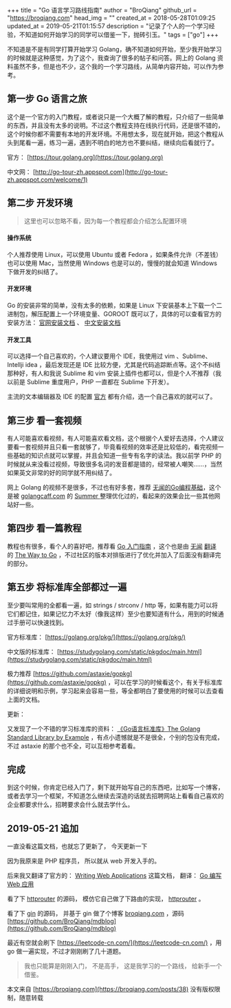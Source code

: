 +++
title = "Go 语言学习路线指南"
author = "BroQiang"
github_url = "https://broqiang.com"
head_img = ""
created_at = 2018-05-28T01:09:25
updated_at = 2019-05-21T01:15:57
description = "记录了个人的一个学习经验，不知道如何开始学习的同学可以借鉴一下，抛砖引玉。"
tags = ["go"]
+++

不知道是不是有同学打算开始学习 Golang，确不知道如何开始，至少我开始学习的时候就是这种感觉，为了这个，我查询了很多的帖子和问答。网上的 Golang 资料虽然不多，但是也不少，这个我的一个学习路线，从简单内容开始，可以作为参考。

## 第一步 Go 语言之旅

这个是一个官方的入门教程，或者说只是一个大概了解的教程，只介绍了一些简单的东西，并且没有太多的说明。不过这个教程支持在线执行代码，还是很不错的，这个时候你都不需要有本地的开发环境。不用想太多，现在就开始，把这个教程从头到尾看一遍，练习一遍，遇到不明白的地方也不要纠结，继续向后看就行了。

官方： [https://tour.golang.org](https://tour.golang.org)

中文网： [http://go-tour-zh.appspot.com](http://go-tour-zh.appspot.com/welcome/1)

## 第二步 开发环境

> 这里也可以忽略不看，因为每一个教程都会介绍怎么配置环境

#### 操作系统

个人推荐使用 Linux，可以使用 Ubuntu 或者 Fedora ，如果条件允许（不差钱） 也可以使用 Mac，当然使用 Windows 也是可以的，慢慢的就会知道 Windows 下做开发的纠结了。

#### 开发环境

Go 的安装非常的简单，没有太多的依赖，如果是 Linux 下安装基本上下载一个二进制包，解压配置上一个环境变量、GOROOT 既可以了，具体的可以查看官方的安装方法： [官网安装文档](https://golang.org/doc/install) 、 [中文安装文档](http://docscn.studygolang.com/doc/install)

#### 开发工具

可以选择一个自己喜欢的，个人建议要用个 IDE，我使用过 vim 、Sublime、Intellji idea ，最后发现还是 IDE 比较方便，尤其是代码追踪断点等。这个不纠结那种好，有人和我说 Sublime 和 vim 安装上插件也都可以，但是个人不推荐（我以前是 Sublime 重度用户，PHP 一直都在 Sublime 下开发）。

主流的文本编辑器及 IDE 的配置 [官方](https://github.com/golang/go/wiki/IDEsAndTextEditorPlugins) 都有介绍，选一个自己喜欢的就可以了。

## 第三步 看一套视频

有人可能喜欢看视频，有人可能喜欢看文档，这个根据个人爱好去选择，个人建议要看一套视频并且只看一套就够了，毕竟看视频的效率还是比较低的，看完视频一些基础的知识点就可以掌握，并且会知道一些专有名字的读法。我以前学 PHP 的时候就从来没看过视频，导致很多名词的发音都是错的，经常被人嘲笑……，当然如果英文非常的好的同学就不用纠结了。

网上 Golang 的视频不是很多，不过也有好多套，推荐 [无闻的Go编程基础](https://learnku.com/docs/go-fundamental-programming)，这个是被 [golangcaff.com](golangcaff.com) 的 [Summer
](https://golangcaff.com/users/1) 整理优化过的，看起来的效果会比一些其他网站好一些。


## 第四步 看一篇教程

教程也有很多，看个人的喜好吧，推荐看 [Go 入门指南](https://learnku.com/docs/the-way-to-go) ，这个也是由 [无闻](https://github.com/Unknwon) [翻译](https://github.com/Unknwon/the-way-to-go_ZH_CN) 的 [The Way to Go](https://sites.google.com/site/thewaytogo2012/) ，不过社区的版本对排版进行了优化并加入了后面没有翻译完的部分。

## 第五步 将标准库全部都过一遍

至少要叫常用的全都看一遍，如 strings / strconv / http 等，如果有能力可以将它们都记住，如果记忆力不太好（像我这样）至少也要知道有什么，用到的时候通过手册可以快速找到。

官方标准库： [https://golang.org/pkg/](https://golang.org/pkg/)

中文版的标准库： [https://studygolang.com/static/pkgdoc/main.html](https://studygolang.com/static/pkgdoc/main.html)

极力推荐 [https://github.com/astaxie/gopkg](https://github.com/astaxie/gopkg) ，可以在学习的时候看这个，有关于标准库的详细说明和示例，学习起来会容易一些，等全都明白了要使用的时候可以去查看上面的文档。

更新：

又发现了一个不错的学习标准库的资料： [《Go语言标准库》The Golang Standard Library by Example](https://books.studygolang.com/The-Golang-Standard-Library-by-Example/) ，有点小遗憾就是不是很全，个别的包没有完成，不过 astaxie 的那个也不全，可以互相参考着看。


## 完成

到这个时候，你肯定已经入门了，剩下就开始写自己的东西吧，比如写一个博客，或者去学习一个框架，不知道怎么继续去深造的话就去招聘网站上看看自己喜欢的企业都要求什么，招聘要求会什么就去学什么。

## 2019-05-21 追加

一直没看这篇文档，也就忘了更新了， 今天更新一下

因为我原来是 PHP 程序员， 所以就从 web 开发入手的。

后来我又翻译了官方的： [Writing Web Applications](https://golang.org/doc/articles/wiki/) 这篇文档， 翻译： [Go 编写 Web 应用](https://broqiang.com/posts/writing-web-applications)

看了下 [httprouter](https://github.com/julienschmidt/httprouter) 的源码， 模仿它自己做了下路由的实现， [httprouter](https://broqiang.com/posts/httprouter-source-code-analysis) 。

看了下 [gin](https://github.com/gin-gonic/gin) 的源码， 并基于 gin 做了个博客 [broqiang.com](https://broqiang.com) ，源码 [https://github.com/BroQiang/mdblog](https://github.com/BroQiang/mdblog)

最近有空就会刷下 [https://leetcode-cn.com/](https://leetcode-cn.com/) ，用 go 做一遍实现，不过才刚刚刷了几十道题。

> 我也只能算是刚刚入门， 不是高手， 这是我学习的一个路线， 给新手一个借鉴。

本文来自 [https://broqiang.com](https://broqiang.com/posts/38) 没有版权限制，随意转载
